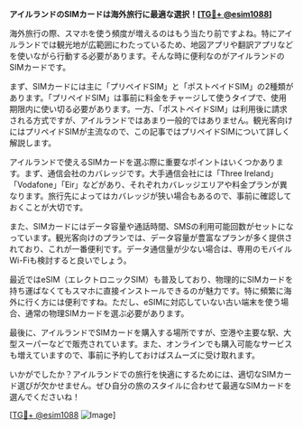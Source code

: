 **アイルランドのSIMカードは海外旅行に最適な選択！[[TG💪+ @esim1088](https://t.me/s/esim1088)]**

海外旅行の際、スマホを使う頻度が増えるのはもう当たり前ですよね。特にアイルランドでは観光地が広範囲にわたっているため、地図アプリや翻訳アプリなどを使いながら行動する必要があります。そんな時に便利なのがアイルランドのSIMカードです。

まず、SIMカードには主に「プリペイドSIM」と「ポストペイドSIM」の2種類があります。「プリペイドSIM」は事前に料金をチャージして使うタイプで、使用期限内に使い切る必要があります。一方、「ポストペイドSIM」は利用後に請求される方式ですが、アイルランドではあまり一般的ではありません。観光客向けにはプリペイドSIMが主流なので、この記事ではプリペイドSIMについて詳しく解説します。

アイルランドで使えるSIMカードを選ぶ際に重要なポイントはいくつかあります。まず、通信会社のカバレッジです。大手通信会社には「Three Ireland」「Vodafone」「Eir」などがあり、それぞれカバレッジエリアや料金プランが異なります。旅行先によってはカバレッジが狭い場合もあるので、事前に確認しておくことが大切です。

また、SIMカードにはデータ容量や通話時間、SMSの利用可能回数がセットになっています。観光客向けのプランでは、データ容量が豊富なプランが多く提供されており、これが一番便利です。データ通信量が少ない場合は、専用のモバイルWi-Fiも検討すると良いでしょう。

最近ではeSIM（エレクトロニックSIM）も普及しており、物理的にSIMカードを持ち運ばなくてもスマホに直接インストールできるのが魅力です。特に頻繁に海外に行く方には便利ですね。ただし、eSIMに対応していない古い端末を使う場合、通常の物理SIMカードを選ぶ必要があります。

最後に、アイルランドでSIMカードを購入する場所ですが、空港や主要な駅、大型スーパーなどで販売されています。また、オンラインでも購入可能なサービスも増えていますので、事前に予約しておけばスムーズに受け取れます。

いかがでしたか？アイルランドでの旅行を快適にするためには、適切なSIMカード選びが欠かせません。ぜひ自分の旅のスタイルに合わせて最適なSIMカードを選んでくださいね！

[[TG💪+ @esim1088](https://t.me/s/esim1088) ![Image](https://i.postimg.cc/Y0z9fWf4/image.png)]